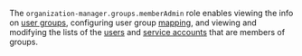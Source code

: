 The `organization-manager.groups.memberAdmin` role enables viewing the info on [user groups](../../../organization/concepts/groups.md), configuring user group [mapping](../../../organization/concepts/add-federation.md#group-mapping), and viewing and modifying the lists of the [users](../../../overview/roles-and-resources.md#users) and [service accounts](../../../iam/concepts/users/service-accounts.md) that are members of groups.
